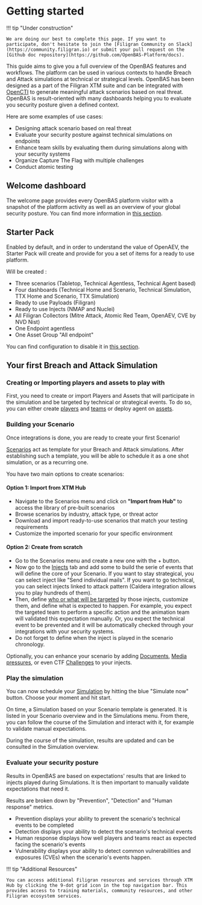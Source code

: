 # Getting started

!!! tip "Under construction"

    We are doing our best to complete this page. If you want to participate, don't hesitate to join the [Filigran Community on Slack](https://community.filigran.io) or submit your pull request on the [Github doc repository](https://github.com/OpenBAS-Platform/docs).

This guide aims to give you a full overview of the OpenBAS features and workflows. The platform can be used in various
contexts to handle Breach and Attack simulations at technical or strategical levels. OpenBAS has been designed as a part
of the Filigran XTM suite and can be integrated with [OpenCTI](https://filigran.io/solutions/open-cti/) to generate
meaningful attack scenarios based on real threat. OpenBAS is result-oriented with many dashboards helping you to
evaluate
you security posture given a defined context.

Here are some examples of use cases:

- Designing attack scenario based on real threat
- Evaluate your security posture against technical simulations on endpoints
- Enhance team skills by evaluating them during simulations along with your security systems
- Organize Capture The Flag with multiple challenges
- Conduct atomic testing

## Welcome dashboard

The welcome page provides every OpenBAS platform visitor with a snapshot of the platform activity as well as an overview
of your global security posture. You can find more information in [this section](evaluate/overview.md).

## Starter Pack
Enabled by default, and in order to understand the value of OpenAEV, the Starter Pack will create and provide for you a set of items for a ready to use platform.

Will be created :

- Three scenarios (Tabletop, Technical Agentless, Technical Agent based)
- Four dashboards (Technical Home and Scenario, Technical Simulation, TTX Home and Scenario, TTX Simulation)
- Ready to use Payloads (Filigran)
- Ready to use Injects (NMAP and Nuclei)
- All Filigran Collectors (Mitre Attack, Atomic Red Team, OpenAEV, CVE by NVD Nist)
- One Endpoint agentless
- One Asset Group "All endpoint"

You can find configuration to disable it in [this section](../deployment/configuration.md).

## Your first Breach and Attack Simulation

### Creating or Importing players and assets to play with

First, you need to create or import Players and Assets that will participate in the simulation and be targeted by
technical or strategical events. To do so, you can either create [players](people.md)
and [teams](people.md) or deploy agent on [assets](assets.md).

### Building your Scenario

Once integrations is done, you are ready to create your first Scenario!

[Scenarios](scenario.md) act as template for your Breach and Attack simulations. After establishing such a template, you
will be able to schedule it as a one shot simulation, or as a recurring one.

You have two main options to create scenarios:

#### Option 1: Import from XTM Hub
- Navigate to the Scenarios menu and click on **"Import from Hub"** to access the library of pre-built scenarios
- Browse scenarios by industry, attack type, or threat actor
- Download and import ready-to-use scenarios that match your testing requirements
- Customize the imported scenario for your specific environment

#### Option 2: Create from scratch
- Go to the Scenarios menu and create a new one with the + button.
- Now go to the [Injects](injects.md) tab and add some to build the serie of events that will define the core of your
  Scenario. If you want to stay strategical, you can select inject like "Send individual mails". If you want to go
  technical, you can select injects linked to attack pattern (Caldera integration allows you to play hundreds of them).
- Then, define [who or what will be targeted](targets.md) by those injects, customize them, and define what is expected
  to happen. For example, you expect the targeted team to perform a specific action and the animation team will
  validated this expectation manually. Or, you expect the technical event to be prevented and it will be automatically
  checked through your integrations with your security systems.
- Do not forget to define when the inject is played in the scenario chronology.

Optionally, you can enhance your scenario by
adding [Documents](components/documents.md), [Media pressures](components/media_pressure.md), or even
CTF [Challenges](components/challenges.md) to your injects.

### Play the simulation

You can now schedule your [Simulation](simulation.md) by hitting the blue "Simulate now" button. Choose your moment and
hit start.

On time, a Simulation based on your Scenario template is generated. It is listed in your Scenario overview and in the
Simulations menu. From there, you can follow the course of the Simulation and interact with it, for example to validate
manual expectations.

During the course of the simulation, results are updated and can be consulted in the Simulation overview.

### Evaluate your security posture

Results in OpenBAS are based on expectations' results that are linked to injects played during Simulations. It is then
important to manually validate expectations that need it.

Results are broken down by "Prevention", "Detection" and "Human response" metrics.

- Prevention displays your ability to prevent the scenario's technical events to be completed
- Detection displays your ability to detect the scenario's technical events
- Human response displays how well players and teams react as expected facing the scenario's events
- Vulnerability displays your ability to detect common vulnerabilities and exposures (CVEs) when the scenario's events happen.

!!! tip "Additional Resources"

    You can access additional Filigran resources and services through XTM Hub by clicking the 9-dot grid icon in the top navigation bar. This provides access to training materials, community resources, and other Filigran ecosystem services.
